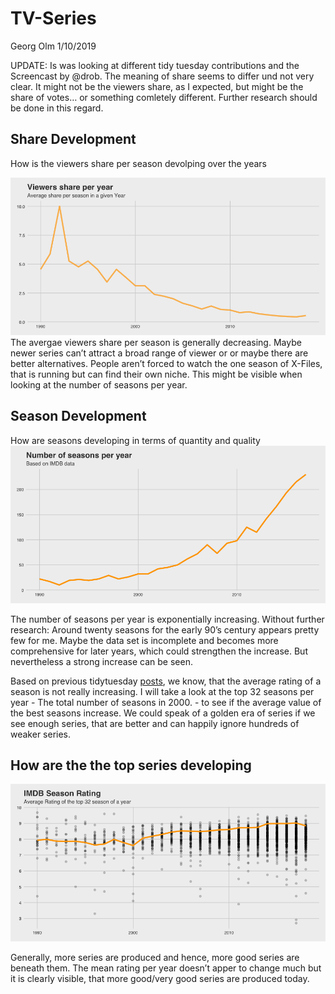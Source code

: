 TV-Series
================
Georg Olm
1/10/2019

<!-- ```{r setup, include=FALSE, Echo = FALSE} -->

<!-- knitr::opts_chunk$set(echo = TRUE) -->

<!-- ``` -->

<!-- ```{r} -->

<!-- # series_ratings %>%  -->

<!-- #   group_by(title) %>%  -->

<!-- #   summarise(max_share = max(share), -->

<!-- #             mean_share = mean(share), -->

<!-- #             sd_share = sd(share), -->

<!-- #             n_season = n()) %>%  -->

<!-- #   filter(n_season > 1) %>%  -->

<!-- #   #arrange(desc(max_share)) -->

<!-- #   ggplot(aes(max_share, sd_share))+ -->

<!-- #     geom_point(alpha = 0.3)+ -->

<!-- #     xlim(0,10)+ -->

<!-- #     ylim(0,5) -->

<!-- ``` -->

UPDATE: Is was looking at different tidy tuesday contributions and the
Screencast by @drob. The meaning of share seems to differ und not very
clear. It might not be the viewers share, as I expected, but might be
the share of votes… or something comletely different. Further research
should be done in this regard.

## Share Development

How is the viewers share per season devolping over the years

![](IMDB-Ratings_files/figure-gfm/unnamed-chunk-2-1.png)<!-- --> The
avergae viewers share per season is generally decreasing. Maybe newer
series can’t attract a broad range of viewer or or maybe there are
better alternatives. People aren’t forced to watch the one season of
X-Files, that is running but can find their own niche. This might be
visible when looking at the number of seasons per year.

## Season Development

How are seasons developing in terms of quantity and quality
![](IMDB-Ratings_files/figure-gfm/unnamed-chunk-3-1.png)<!-- -->

The number of seasons per year is exponentially increasing. Without
further research: Around twenty seasons for the early 90’s century
appears pretty few for me. Maybe the data set is incomplete and becomes
more comprehensive for later years, which could strengthen the increase.
But nevertheless a strong increase can be seen.

Based on previous tidytuesday
[posts](https://twitter.com/hashtag/TidyTuesday?src=hash), we know, that
the average rating of a season is not really increasing. I will take a
look at the top 32 seasons per year - The total number of seasons in
2000. - to see if the average value of the best seasons increase. We
could speak of a golden era of series if we see enough series, that are
better and can happily ignore hundreds of weaker series.

## How are the the top series developing

![](IMDB-Ratings_files/figure-gfm/unnamed-chunk-4-1.png)<!-- -->

Generally, more series are produced and hence, more good series are
beneath them. The mean rating per year doesn’t apper to change much but
it is clearly visible, that more good/very good series are produced
today.
